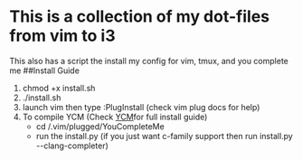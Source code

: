 # This is a collection of my dot-files from vim to i3
This also has a script the install my config for vim, tmux, and you complete me
##Install Guide
  1. chmod +x install.sh
  2. ./install.sh
  3. launch vim then type :PlugInstall (check vim plug docs for help)
  4. To compile YCM (Check [YCM](https://github.com/Valloric/YouCompleteMe#linux-64-bit)for full install guide)
      * cd /.vim/plugged/YouCompleteMe
      * run the install.py (if you just want c-family support then run install.py --clang-completer)
